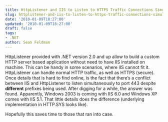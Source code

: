 ```yaml
---
title: HttpListener and IIS to Listen to HTTPS Traffic Connections Simultaneously
slug: httplistener-and-iis-to-listen-to-https-traffic-connections-simultaneously
date: '2010-01-09T18:27:00'
updated: '2010-01-09T18:27:00'
draft: false
tags:
- .NET
author: Sean Feldman
---
```



HttpListener provided with .NET version 2.0 and up allow to build a custom HTTP server based application without need to have IIS installed on machine. This can be handy in some scenarios, where IIS cannot fit it. HttpListener can handle normal HTTP traffic, as well as HTTPS (secure). Once details that is hard to find online, is the fact that there’s a conflict between IIS and HttpListener to listen simultaneously to port 443 despite **different** prefixes being used. After digging for a while, the answer was found. Apparently, Windows 2003 is coming with IIS 6.0 and Windows XP comes with IIS 5.1. That little details does the difference (underlying implementation in HTTP.SYS looks like).

Hopefully this saves time to those that ran into case.


